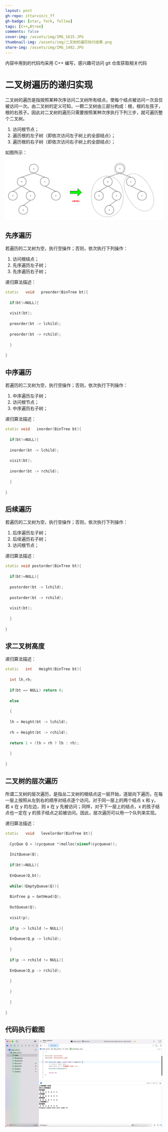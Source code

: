 ```yaml
---
layout: post
gh-repo: ittarvin/c_ff
gh-badge: [star, fork, follow]
tags: [C++,Btree]
comments: false
cover-img: /assets/img/IMG_1615.JPG
thumbnail-img: /assets/img/二叉树的遍历执行结果.png
share-img: /assets/img/IMG_1482.JPG
---
```

内容中用到的代码均采用 C++ 编写，感兴趣可访问 git 仓库获取相关代码

# 二叉树遍历的递归实现
二叉树的遍历是指按照某种次序访问二叉树所有结点，使每个结点被访问一次且仅被访问一次。由二叉树的定义可知，一颗二叉树由三部分构成：根，根的左孩子，根的右孩子。因此对二叉树的遍历只需要按照某种次序执行下列三步，就可遍历整个二叉树。
1. 访问根节点；
2. 遍历根的左子树（即依次访问左子树上的全部结点）；
3. 遍历根的右子树（即依次访问右子树上的全部结点）；

如图所示：

![二叉树的遍历.png](/assets/img/二叉树的遍历.png)

## 先序遍历
若遍历的二叉树为空，执行空操作；否则，依次执行下列操作：
1. 访问根结点；
2. 先序遍历左子树；
3. 先序遍历右子树；

递归算法描述：

```cpp
static   void   preorder(BinTree bt){

  if(bt!=NULL){

  visit(bt);

  preorder(bt -> lchild);

  preorder(bt -> rchild);

  }

}
```

## 中序遍历
若遍历的二叉树为空，执行空操作；否则，依次执行下列操作：
1. 中序遍历左子树；
2. 访问根节点；
3. 中序遍历右子树；

递归算法描述：

```cpp
static void   inorder(BinTree bt){

  if(bt!=NULL){

  inorder(bt -> lchild);

  visit(bt);

  inorder(bt -> rchild);

  }

}
```

## 后续遍历
若遍历的二叉树为空，执行空操作；否则，依次执行下列操作：
1. 后序遍历左子树；
2. 后续遍历右子树；
3. 访问根节点； 

递归算法描述：

```cpp
static void postorder(BinTree bt){

  if(bt!=NULL){

  postorder(bt -> lchild);

  postorder(bt -> rchild);

  visit(bt);

  }

}
```

##  求二叉树高度

递归算法描述：

```cpp
static   int   Height(BinTree bt){

  int lh,rh;

  if(bt == NULL) return 0;

  else

  {

  lh = Height(bt -> lchild);

  rh = Height(bt -> rchild);

  return 1 + (lh > rh ? lh : rh);

  }

}
```
## 二叉树的层次遍历
所谓二叉树的层次遍历，是指丛二叉树的根结点这一层开始，逐层向下遍历，在每一层上按照从左到右的顺序对结点逐个访问。对于同一层上的两个结点 x 和 y， 若 x 在 y 的左边，则 x 在 y 先被访问；同样，对于下一层上的结点，x 的孩子结点也一定在 y 的孩子结点之前被访问。因此，层次遍历可以用一个队列来实现。

递归算法描述：

```cpp
static   void   levelorder(BinTree bt){

  CycQue Q = (cycqueue *)malloc(sizeof(cycqueue));

  InitQueue(Q);

  if(bt!=NULL){

  EnQueue(Q,bt);

  while(!EmptyQueue(Q)){

  BinTree p = GetHead(Q);

  OutQueue(Q);

  visit(p);

  if(p -> lchild != NULL){

  EnQueue(Q,p -> lchild);

  }

  if(p -> rchild != NULL){

  EnQueue(Q,p -> rchild);

  }

  }

  }

}
```
## 代码执行截图

![二叉树的遍历执行结果.png](/assets/img/二叉树的遍历执行结果.png)
